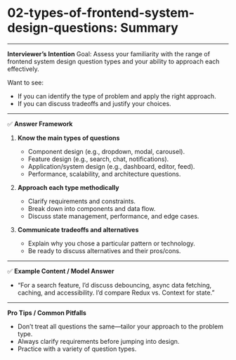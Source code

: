 # 02-types-of-frontend-system-design-questions: Summary

---

**Interviewer’s Intention**
Goal: Assess your familiarity with the range of frontend system design question types and your ability to approach each effectively.

Want to see:

- If you can identify the type of problem and apply the right approach.
- If you can discuss tradeoffs and justify your choices.

---

✅ **Answer Framework**

1. **Know the main types of questions**

   - Component design (e.g., dropdown, modal, carousel).
   - Feature design (e.g., search, chat, notifications).
   - Application/system design (e.g., dashboard, editor, feed).
   - Performance, scalability, and architecture questions.

2. **Approach each type methodically**

   - Clarify requirements and constraints.
   - Break down into components and data flow.
   - Discuss state management, performance, and edge cases.

3. **Communicate tradeoffs and alternatives**
   - Explain why you chose a particular pattern or technology.
   - Be ready to discuss alternatives and their pros/cons.

---

✅ **Example Content / Model Answer**

- “For a search feature, I’d discuss debouncing, async data fetching, caching, and accessibility. I’d compare Redux vs. Context for state.”

---

**Pro Tips / Common Pitfalls**

- Don’t treat all questions the same—tailor your approach to the problem type.
- Always clarify requirements before jumping into design.
- Practice with a variety of question types.
